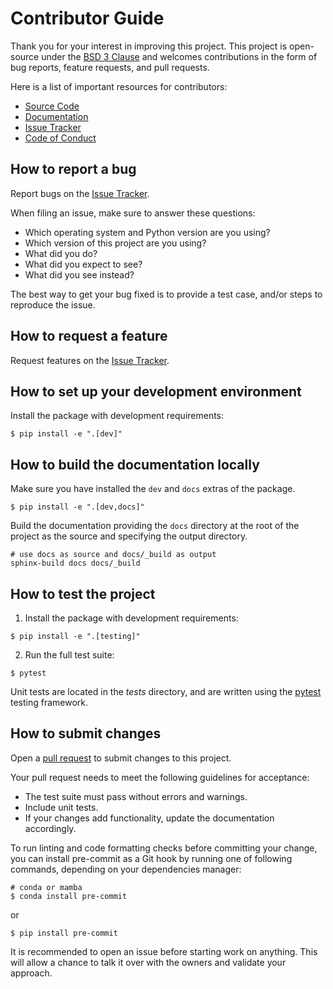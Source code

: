 # Contributor Guide

Thank you for your interest in improving this project.
This project is open-source under the [BSD 3 Clause][License] and
welcomes contributions in the form of bug reports, feature requests, and pull requests.

Here is a list of important resources for contributors:

- [Source Code][Source Code]
- [Documentation][Documentation]
- [Issue Tracker][Issue Tracker]
- [Code of Conduct][Code of Conduct]

[License]: https://opensource.org/licenses/BSD-3-Clause
[Source Code]: https://github.com/brightway-lca/bw_processing
[Documentation]: https://bw-processing.readthedocs.io/
[Issue Tracker]: https://github.com/brightway-lca/bw_processing/issues

## How to report a bug

Report bugs on the [Issue Tracker][Issue Tracker].

When filing an issue, make sure to answer these questions:

- Which operating system and Python version are you using?
- Which version of this project are you using?
- What did you do?
- What did you expect to see?
- What did you see instead?

The best way to get your bug fixed is to provide a test case,
and/or steps to reproduce the issue.

## How to request a feature

Request features on the [Issue Tracker][Issue Tracker].

## How to set up your development environment

Install the package with development requirements:

```console
$ pip install -e ".[dev]"
```

## How to build the documentation locally

Make sure you have installed the `dev` and `docs` extras of the package.

```console
$ pip install -e ".[dev,docs]"
```

Build the documentation providing the `docs` directory at the root of the project as the source
and specifying the output directory.

```console
# use docs as source and docs/_build as output
sphinx-build docs docs/_build
```

## How to test the project


1. Install the package with development requirements:

```console
$ pip install -e ".[testing]"
```

2. Run the full test suite:

```console
$ pytest
```


Unit tests are located in the _tests_ directory,
and are written using the [pytest][pytest] testing framework.

[pytest]: https://pytest.readthedocs.io/

## How to submit changes

Open a [pull request] to submit changes to this project.

Your pull request needs to meet the following guidelines for acceptance:

- The test suite must pass without errors and warnings.
- Include unit tests.
- If your changes add functionality, update the documentation accordingly.

To run linting and code formatting checks before committing your change, you can install pre-commit as a Git hook by running one of following commands, depending on your dependencies manager:

```console
# conda or mamba
$ conda install pre-commit
```

or

```
$ pip install pre-commit
```


It is recommended to open an issue before starting work on anything.
This will allow a chance to talk it over with the owners and validate your approach.

[pull request]: https://github.com/brightway-lca/bw_processing/pulls


<!-- github-only -->

[Code of Conduct]: CODE_OF_CONDUCT.md
